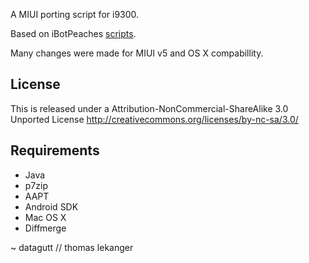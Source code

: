 A MIUI porting script for i9300.

Based on iBotPeaches [scripts](https://github.com/iBotPeaches/Android-MIUI-Porting).

Many changes were made for MIUI v5 and OS X compabillity.

## License
This is released under a Attribution-NonCommercial-ShareAlike 3.0 Unported License
http://creativecommons.org/licenses/by-nc-sa/3.0/

## Requirements
- Java
- p7zip
- AAPT
- Android SDK
- Mac OS X
- Diffmerge

~ datagutt
// thomas lekanger
